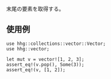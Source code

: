 末尾の要素を取得する。

## 使用例

```
use hhg::collections::vector::Vector;
use hhg::vector;

let mut v = vector![1, 2, 3];
assert_eq!(v.pop(), Some(3));
assert_eq!(v, [1, 2]);
```
